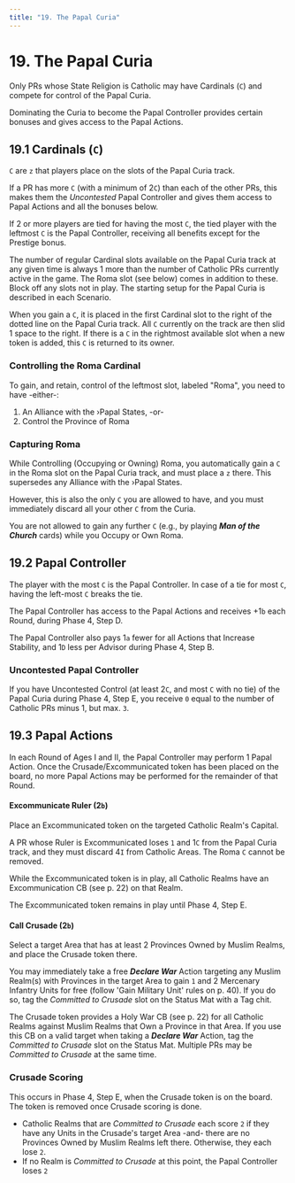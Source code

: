 ```yaml
---
title: "19. The Papal Curia"
---
```


# 19. The Papal Curia

Only PRs whose State Religion is Catholic may have Cardinals (`C`) and compete for control of the Papal Curia.

Dominating the Curia to become the Papal Controller provides certain bonuses and gives access to the Papal Actions.

## 19.1 Cardinals (`C`)

`C` are `z` that players place on the slots of the Papal Curia track.

If a PR has more `C` (with a minimum of 2`C`) than each of the other PRs, this makes them the *Uncontested* Papal Controller and gives them access to Papal Actions and all the bonuses below.

If 2 or more players are tied for having the most `C`, the tied player with the leftmost `C` is the Papal Controller, receiving all benefits except for the Prestige bonus.

The number of regular Cardinal slots available on the Papal Curia track at any given time is always 1 more than the number of Catholic PRs currently active in the game. The Roma slot (see below) comes in addition to these. Block off any slots not in play. The starting setup for the Papal Curia is described in each Scenario.

When you gain a `C`, it is placed in the first Cardinal slot to the right of the dotted line on the Papal Curia track. All `C` currently on the track are then slid 1 space to the right. If there is a `C` in the rightmost available slot when a new token is added, this `C` is returned to its owner.

### Controlling the Roma Cardinal

To gain, and retain, control of the leftmost slot, labeled "Roma", you need to have -either-:

1. An Alliance with the ›Papal States, -or-
2. Control the Province of Roma

### Capturing Roma

While Controlling (Occupying or Owning) Roma, you automatically gain a `C` in the Roma slot on the Papal Curia track, and must place a `z` there. This supersedes any Alliance with the ›Papal States.

However, this is also the only `C` you are allowed to have, and you must immediately discard all your other `C` from the Curia.

You are not allowed to gain any further `C` (e.g., by playing ***Man of the Church*** cards) while you Occupy or Own Roma.

## 19.2 Papal Controller

The player with the most `C` is the Papal Controller. In case of a tie for most `C`, having the left-most `C` breaks the tie.

The Papal Controller has access to the Papal Actions and receives +1`b` each Round, during Phase 4, Step D.

The Papal Controller also pays 1`a` fewer for all Actions that Increase Stability, and 1`D` less per Advisor during Phase 4, Step B.

### Uncontested Papal Controller

If you have Uncontested Control (at least 2`C`, and most `C` with no tie) of the Papal Curia during Phase 4, Step E, you receive `0` equal to the number of Catholic PRs minus 1, but max. `3`.

## 19.3 Papal Actions

In each Round of Ages I and II, the Papal Controller may perform 1 Papal Action. Once the Crusade/Excommunicated token has been placed on the board, no more Papal Actions may be performed for the remainder of that Round.

#### Excommunicate Ruler (2`b`)

Place an Excommunicated token on the targeted Catholic Realm's Capital.

A PR whose Ruler is Excommunicated loses `1` and 1`C` from the Papal Curia track, and they must discard 4`I` from Catholic Areas. The Roma `C` cannot be removed.

While the Excommunicated token is in play, all Catholic Realms have an Excommunication CB (see p. 22) on that Realm.

The Excommunicated token remains in play until Phase 4, Step E.

#### Call Crusade (2`b`)

Select a target Area that has at least 2 Provinces Owned by Muslim Realms, and place the Crusade token there.

You may immediately take a free ***Declare War*** Action targeting any Muslim Realm(s) with Provinces in the target Area to gain `1` and 2 Mercenary Infantry Units for free (follow 'Gain Military Unit' rules on p. 40). If you do so, tag the *Committed to Crusade* slot on the Status Mat with a Tag chit.

The Crusade token provides a Holy War CB (see p. 22) for all Catholic Realms against Muslim Realms that Own a Province in that Area. If you use this CB on a valid target when taking a ***Declare War*** Action, tag the *Committed to Crusade* slot on the Status Mat. Multiple PRs may be *Committed to Crusade* at the same time.

### Crusade Scoring

This occurs in Phase 4, Step E, when the Crusade token is on the board. The token is removed once Crusade scoring is done.

- Catholic Realms that are *Committed to Crusade* each score `2` if they have any Units in the Crusade's target Area -and- there are no Provinces Owned by Muslim Realms left there. Otherwise, they each lose `2`.
- If no Realm is *Committed to Crusade* at this point, the Papal Controller loses `2`